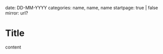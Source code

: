 date: DD-MM-YYYY
categories: name, name, name
startpage: true | false
mirror: url?

# Title

content
